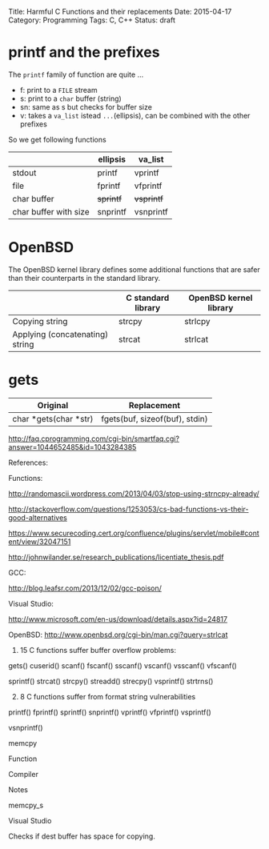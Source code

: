 Title: Harmful C Functions and their replacements
Date: 2015-04-17
Category: Programming
Tags: C, C++
Status: draft


printf and the prefixes
=======================
The `printf` family of function are quite ...

* f: print to a `FILE` stream
* s: print to a  `char` buffer (string)
* sn: same as s but checks for buffer size
* v: takes a `va_list` istead `...`(ellipsis), can be combined with the other prefixes

So we get following functions

|                        | ellipsis           | va_list             |
|------------------------|--------------------|---------------------|
| stdout                 | printf             | vprintf             |
| file                   | fprintf            | vfprintf            |
| char buffer            | <del>sprintf</del> | <del>vsprintf</del> |
| char buffer with size  | snprintf           | vsnprintf           |


OpenBSD
=======
The OpenBSD kernel library defines some additional functions that are safer than their counterparts in the standard library.

|                                 | C standard library | OpenBSD kernel library |
|---------------------------------|--------------------|------------------------|
| Copying string                  | strcpy             | strlcpy                |
| Applying (concatenating) string | strcat             | strlcat                |


gets
====
| Original              | Replacement                    |
|-----------------------|--------------------------------|
| char *gets(char *str) | fgets(buf, sizeof(buf), stdin) | 

http://faq.cprogramming.com/cgi-bin/smartfaq.cgi?answer=1044652485&id=1043284385



References:

Functions:

http://randomascii.wordpress.com/2013/04/03/stop-using-strncpy-already/

http://stackoverflow.com/questions/1253053/cs-bad-functions-vs-their-good-alternatives

https://www.securecoding.cert.org/confluence/plugins/servlet/mobile#content/view/32047151

http://johnwilander.se/research_publications/licentiate_thesis.pdf

GCC:

http://blog.leafsr.com/2013/12/02/gcc-poison/

Visual Studio:

http://www.microsoft.com/en-us/download/details.aspx?id=24817

OpenBSD:
http://www.openbsd.org/cgi-bin/man.cgi?query=strlcat


1) 15 C functions suffer buffer overflow problems:

gets() cuserid() scanf() fscanf() sscanf() vscanf() vsscanf() vfscanf()

sprintf() strcat() strcpy() streadd() strecpy() vsprintf() strtrns()


2) 8 C functions suffer from format string vulnerabilities

printf() fprintf() sprintf() snprintf() vprintf() vfprintf() vsprintf()

vsnprintf()



memcpy


Function


Compiler


Notes

memcpy_s


Visual Studio


Checks if dest buffer has space for copying.
